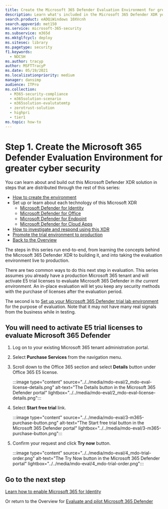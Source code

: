 ```yaml
---
title: Create the Microsoft 365 Defender Evaluation Environment for greater cyber security and XDR
description: Learn what's included in the Microsoft 365 Defender XDR you will evaluate, and se up your Microsoft 365 Defender trial lab or pilot environment by activating trial licenses. Start your XDR cyber security journey here and learn how to take that test to production.
search.product: eADQiWindows 10XVcnh
search.appverid: met150
ms.service: microsoft-365-security
ms.subservice: m365d
ms.mktglfcycl: deploy
ms.sitesec: library
ms.pagetype: security
f1.keywords: 
  - NOCSH
ms.author: tracyp
author: MSFTTracyP
ms.date: 05/19/2021
ms.localizationpriority: medium
manager: dansimp 
audience: ITPro
ms.collection: 
  - M365-security-compliance
  - m365solution-scenario
  - m365solution-evalutatemtp
  - zerotrust-solution
  - highpri
  - tier1
ms.topic: how-to
---
```

# Step 1. Create the Microsoft 365 Defender Evaluation Environment for greater cyber security

You can learn about and build out this Microsoft Defender XDR solution in steps that are distributed through the rest of this series:

- [How to create the environment](eval-create-eval-environment.md)
- Set up or learn about each technology of this Microsoft XDR
    - [Microsoft Defender for Identity](eval-defender-identity-overview.md)
    - [Microsoft Defender for Office](eval-defender-office-365-overview.md)
    - [Microsoft Defender for Endpoint](eval-defender-endpoint-overview.md)
    - [Microsoft Defender for Cloud Apps](eval-defender-mcas-overview.md)
- [How to investigate and respond using this XDR](eval-defender-investigate-respond.md)
- [Promote the trial environment to production](eval-defender-promote-to-production.md)
- [Back to the Overview](eval-overview.md)

The steps in this series run end-to-end, from learning the concepts behind the Microsoft 365 Defender XDR to building it, and into taking the evaluation environment live to production.

There are two common ways to do this next step in evaluation. This series assumes you already have a production Microsoft 365 tenant and will activate E5 trial licenses to evaluate Microsoft 365 Defender in *the current environment*. An in-place evaluation will let you keep any security methods with the purchase of licenses after the evaluation period.

The second is to  [Set up your Microsoft 365 Defender trial lab environment](setup-m365deval.md) for the purpose of evaluation. Note that it may not have many real signals from the business while in testing.

## You will need to activate E5 trial licenses to evaluate Microsoft 365 Defender

1. Log on to your existing Microsoft 365 tenant administration portal.
2. Select **Purchase Services** from the navigation menu.
3. Scroll down to the Office 365 section and select **Details** button under Office 365 E5 license.

   :::image type="content" source="../../media/mdo-eval/2_mdo-eval-license-details.png" alt-text="The Details button in the Microsoft 365 Defender portal" lightbox="../../media/mdo-eval/2_mdo-eval-license-details.png":::

4. Select **Start free trial** link.

   :::image type="content" source="../../media/mdo-eval/3-m365-purchase-button.png" alt-text="The Start free trial button in the Microsoft 365 Defender portal" lightbox="../../media/mdo-eval/3-m365-purchase-button.png":::

5. Confirm your request and click **Try now** button.

   :::image type="content" source="../../media/mdo-eval/4_mdo-trial-order.png" alt-text="The Try Now button in the Microsoft 365 Defender portal" lightbox="../../media/mdo-eval/4_mdo-trial-order.png":::

## Go to the next step

[Learn how to enable Microsoft 365 for Identity](eval-defender-identity-overview.md)

Or return to the Overview for [Evaluate and pilot Microsoft 365 Defender](eval-overview.md)
